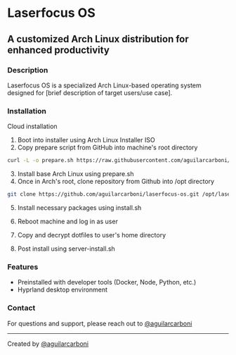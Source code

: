 # Laserfocus OS

## A customized Arch Linux distribution for enhanced productivity

### Description
Laserfocus OS is a specialized Arch Linux-based operating system designed for [brief description of target users/use case].

### Installation

Cloud installation
1. Boot into installer using Arch Linux Installer ISO
2. Copy prepare script from GitHub into machine's root directory

```bash
curl -L -o prepare.sh https://raw.githubusercontent.com/aguilarcarboni/laserfocus-os/main/prepare.sh
```
3. Install base Arch Linux using prepare.sh
4. Once in Arch's root, clone repository from Github into /opt directory

```bash
git clone https://github.com/aguilarcarboni/laserfocus-os.git /opt/laserfocus-os
```

5. Install necessary packages using install.sh

6. Reboot machine and log in as user
7. Copy and decrypt dotfiles to user's home directory
8. Post install using server-install.sh

### Features
- Preinstalled with developer tools (Docker, Node, Python, etc.)
- Hyprland desktop environment

### Contact
For questions and support, please reach out to [@aguilarcarboni](https://github.com/aguilarcarboni/)

---
Created by [@aguilarcarboni](https://github.com/aguilarcarboni/)